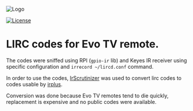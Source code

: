 ![Logo](https://i.imgur.com/fzrDtr7.png)

[![License](https://img.shields.io/badge/license-MIT-green.svg)](https://github.com/aelth/evotv-lirc#license)

# LIRC codes for Evo TV remote.

The codes were sniffed using RPI (`gpio-ir` lib) and Keyes IR receiver using specific configuration and `irrecord ~/lircd.conf` command.

In order to use the codes, [IrScrutinizer](http://www.harctoolbox.org/IrScrutinizer.html) was used to convert
lirc codes to codes usable by [irplus](https://irplus-remote.github.io/).

Conversion was done because Evo TV remotes tend to die quickly, replacement is expensive and no public codes were available.
